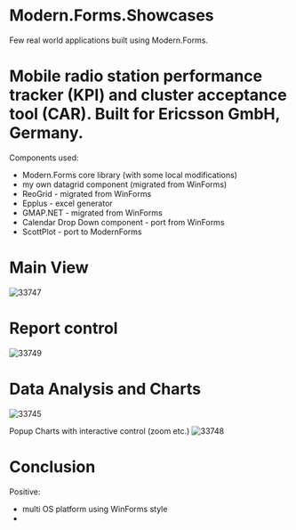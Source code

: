 # Modern.Forms.Showcases
Few real world applications built using Modern.Forms.

# Mobile radio station performance tracker (KPI) and cluster acceptance tool (CAR). Built for Ericsson GmbH, Germany.
Components used: 
- Modern.Forms core library (with some local modifications)
- my own datagrid component (migrated from WinForms)
- ReoGrid - migrated from WinForms
- Epplus - excel generator
- GMAP.NET - migrated from WinForms
- Calendar Drop Down component - port from WinForms
- ScottPlot - port to ModernForms

# Main View
![33747](https://github.com/dax-leo/Modern.Forms.Showcases/assets/70173560/fc02b8d5-f969-4e96-8f7a-a333e4f85a50)

# Report control
![33749](https://github.com/dax-leo/Modern.Forms.Showcases/assets/70173560/bfe7491f-c30e-435e-9ca1-c5987cec8dae)

# Data Analysis and Charts
![33745](https://github.com/dax-leo/Modern.Forms.Showcases/assets/70173560/ca87e24e-0f7e-4183-9345-ad58f2b214f6)

Popup Charts with interactive control (zoom etc.)
![33748](https://github.com/dax-leo/Modern.Forms.Showcases/assets/70173560/0e46fd80-8613-44d4-9b79-31fbad4f7383)

# Conclusion

Positive:
- multi OS platform using WinForms style
- 
